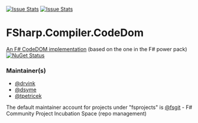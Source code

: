 [![Issue Stats](http://issuestats.com/github/fsprojects/FSharp.Compiler.CodeDom/badge/issue)](http://issuestats.com/github/fsprojects/FSharp.Compiler.CodeDom)
[![Issue Stats](http://issuestats.com/github/fsprojects/FSharp.Compiler.CodeDom/badge/pr)](http://issuestats.com/github/fsprojects/FSharp.Compiler.CodeDom)

FSharp.Compiler.CodeDom
=======================

[An F# CodeDOM implementation](http://fsprojects.github.io/FSharp.Compiler.CodeDom/) (based on the one in the F# power pack)
[![NuGet Status](http://img.shields.io/nuget/v/FSharp.Compiler.CodeDom.svg?style=flat)](https://www.nuget.org/packages/FSharp.Compiler.CodeDom/)

### Maintainer(s)

- [@drvink](https://github.com/drvink)
- [@dsyme](https://github.com/dsyme)
- [@tpetricek](https://github.com/tpetricek)

The default maintainer account for projects under "fsprojects" is [@fsgit](https://github.com/fsgit) - F# Community Project Incubation Space (repo management)
